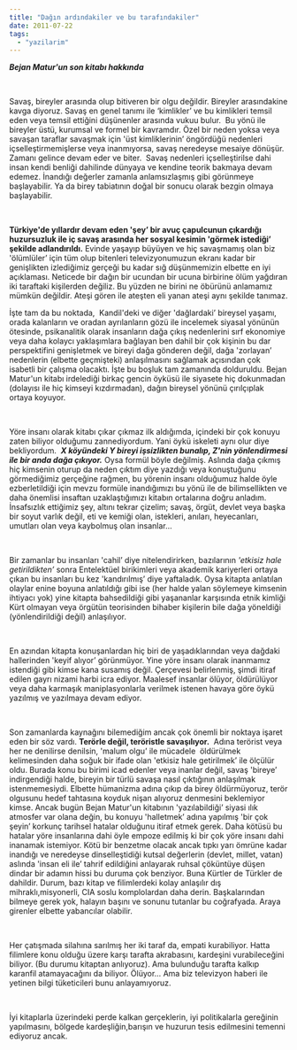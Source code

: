 ```yaml
---
title: "Dağın ardındakiler ve bu tarafındakiler"
date: 2011-07-22
tags: 
  - "yazilarim"
---
```


_**Bejan Matur'un son kitabı hakkında**_

 

Savaş, bireyler arasında olup bitiveren bir olgu değildir. Bireyler arasındakine kavga diyoruz. Savaş en genel tanımı ile ‘kimlikler’ ve bu kimlikleri temsil eden veya temsil ettiğini düşünenler arasında vukuu bulur.  Bu yönü ile bireyler üstü, kurumsal ve formel bir kavramdır. Özel bir neden yoksa veya savaşan taraflar savaşmak için 'üst kimliklerinin’ öngördüğü nedenleri içselleştirmemişlerse veya inanmıyorsa, savaş neredeyse mesaiye dönüşür. Zamanı gelince devam eder ve biter.  Savaş nedenleri içselleştirilse dahi insan kendi benliği dahilinde dünyaya ve kendine teorik bakmaya devam edemez. İnandığı değerler zamanla anlamsızlaşmış gibi görünmeye başlayabilir. Ya da birey tabiatının doğal bir sonucu olarak bezgin olmaya başlayabilir.

 

**Türkiye'de yıllardır devam eden 'şey’ bir avuç çapulcunun çıkardığı huzursuzluk ile iç savaş arasında her sosyal kesimin 'görmek istediği’ şekilde adlandırıldı.** Evinde yaşayıp büyüyen ve hiç savaşmamış olan biz 'ölümlüler’ için tüm olup bitenleri televizyonumuzun ekranı kadar bir genişlikten izlediğimiz gerçeği bu kadar sığ düşünmemizin elbette en iyi açıklaması. Neticede bir dağın bir ucundan bir ucuna birbirine ölüm yağdıran iki taraftaki kişilerden değiliz. Bu yüzden ne birini ne öbürünü anlamamız mümkün değildir. Ateşi gören ile ateşten eli yanan ateşi aynı şekilde tanımaz.

İşte tam da bu noktada,  Kandil'deki ve diğer 'dağlardaki’ bireysel yaşamı, orada kalanların ve oradan ayrılanların gözü ile incelemek siyasal yönünün ötesinde, psikanalitik olarak insanların dağa çıkış nedenlerini sırf ekonomiye veya daha kolaycı yaklaşımlara bağlayan ben dahil bir çok kişinin bu dar perspektifini genişletmek ve bireyi dağa gönderen değil, dağa 'zorlayan’ nedenlerin (elbette geçmişteki) anlaşılmasını sağlamak açısından çok isabetli bir çalışma olacaktı. İşte bu boşluk tam zamanında dolduruldu. Bejan Matur'un kitabı irdelediği birkaç gencin öyküsü ile siyasete hiç dokunmadan (dolayısı ile hiç kimseyi kızdırmadan), dağın bireysel yönünü çırılçıplak ortaya koyuyor.

 

Yöre insanı olarak kitabı çıkar çıkmaz ilk aldığımda, içindeki bir çok konuyu zaten biliyor olduğumu zannediyordum. Yani öykü iskeleti aynı olur diye bekliyordum.  **_X köyündeki Y bireyi işsizlikten bunalıp, Z'nin yönlendirmesi ile bir anda dağa çıkıyor._** Oysa formül böyle değilmiş. Aslında dağa çıkmış hiç kimsenin oturup da neden çıktım diye yazdığı veya konuştuğunu görmediğimiz gerçeğine rağmen, bu yörenin insanı olduğumuz halde öyle ezberletildiği için mevzu formüle inandığımızı bu yönü ile de bilimsellikten ve daha önemlisi insaftan uzaklaştığımızı kitabın ortalarına doğru anladım. İnsafsızlık ettiğimiz şey, altını tekrar çizelim; savaş, örgüt, devlet veya başka bir soyut varlık değil, eti ve kemiği olan, istekleri, anıları, heyecanları, umutları olan veya kaybolmuş olan insanlar…

 

Bir zamanlar bu insanları 'cahil’ diye nitelendirirken, bazılarının _'etkisiz hale getirildikten’_ sonra Entelektüel birikimleri veya akademik kariyerleri ortaya çıkan bu insanları bu kez 'kandırılmış’ diye yaftaladık. Oysa kitapta anlatılan olaylar enine boyuna anlatıldığı gibi ise (her halde yalan söylemeye kimsenin ihtiyacı yok) yine kitapta bahsedildiği gibi yaşananlar karşısında etnik kimliği Kürt olmayan veya örgütün teorisinden bihaber kişilerin bile dağa yöneldiği (yönlendirildiği değil) anlaşılıyor.

 

En azından kitapta konuşanlardan hiç biri de yaşadıklarından veya dağdaki hallerinden 'keyif alıyor’ görünmüyor. Yine yöre insanı olarak inanmamız istendiği gibi kimse kana susamış değil. Çerçevesi belirlenmiş, şimdi itiraf edilen gayrı nizami harbi icra ediyor. Maalesef insanlar ölüyor, öldürülüyor veya daha karmaşık maniplasyonlarla verilmek istenen havaya göre öykü yazılmış ve yazılmaya devam ediyor.

 

Son zamanlarda kaynağını bilemediğim ancak çok önemli bir noktaya işaret eden bir söz vardı. **Terörle değil, teröristle savaşılıyor.**  Adına terörist veya her ne denilirse denilsin, 'malum olgu’ ile mücadele  öldürülmek kelimesinden daha soğuk bir ifade olan 'etkisiz hale getirilmek’ ile ölçülür oldu. Burada konu bu birimi icad edenler veya inanlar değil, savaş 'bireye’ indirgendiği halde, bireyin bir türlü savaşa nasıl çıktığının anlaşılmak istenmemesiydi. Elbette hümanizma adına çıkıp da birey öldürmüyoruz, terör olgusunu hedef tahtasına koyduk nişan alıyoruz denmesini beklemiyor kimse. Ancak bugün Bejan Matur'un kitabının 'yazılabildiği’ siyasi ılık atmosfer var olana değin, bu konuyu 'halletmek’ adına yapılmış 'bir çok şeyin’ korkunç tarihsel hatalar olduğunu itiraf etmek gerek. Daha kötüsü bu hatalar yöre insanlarına dahi öyle empoze edilmiş ki bir çok yöre insanı dahi inanamak istemiyor. Kötü bir benzetme olacak ancak tıpkı yarı ömrüne kadar inandığı ve neredeyse dinselleştidiği kutsal değerlerin (devlet, millet, vatan) aslında 'insan eli ile’ tahrif edildiğini anlayarak ruhsal çöküntüye düşen dindar bir adamın hissi bu duruma çok benziyor. Buna Kürtler de Türkler de dahildir. Durum, bazı kitap ve filimlerdeki kolay anlaşılır dış mihraklı,misyonerli, CIA soslu komplolardan daha derin. Başkalarından bilmeye gerek yok, halayın başını ve sonunu tutanlar bu coğrafyada. Araya girenler elbette yabancılar olabilir.

 

Her çatışmada silahına sarılmış her iki taraf da, empati kurabiliyor. Hatta filimlere konu olduğu üzere karşı tarafta akrabasını, kardeşini vurabileceğini biliyor. (Bu durumu kitaptan anlıyoruz). Ama bulunduğu tarafta kalkıp karanfil atamayacağını da biliyor. Ölüyor… Ama biz televizyon haberi ile yetinen bilgi tüketicileri bunu anlayamıyoruz.

 

İyi kitaplarla üzerindeki perde kalkan gerçeklerin, iyi politikalarla gereğinin yapılmasını, bölgede kardeşliğin,barışın ve huzurun tesis edilmesini temenni ediyoruz ancak.
